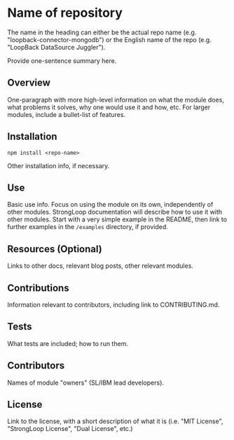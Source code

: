 # Name of repository

The name in the heading can either be the actual repo name (e.g. "loopback-connector-mongodb") or the English name of the repo (e.g. "LoopBack DataSource Juggler").

Provide one-sentence summary here.

## Overview

One-paragraph with more high-level information on what the module does, what problems it solves, why one would use it and how, etc. For larger modules, include a bullet-list of features.

## Installation

```
npm install <repo-name>
```

Other installation info, if necessary.

## Use

Basic use info. Focus on using the module on its own, independently of other modules.  StrongLoop documentation will describe how to use it with other modules.  Start with a very simple example in the README, then link to further examples in the `/examples` directory, if provided. 

## Resources (Optional)

Links to other docs, relevant blog posts, other relevant modules.

## Contributions

Information relevant to contributors, including link to CONTRIBUTING.md.

## Tests

What tests are included; how to run them. 

## Contributors

Names of module "owners" (SL/IBM lead developers).

## License

Link to the license, with a short description of what it is (i.e. "MIT License", "StrongLoop License", "Dual License", etc.)
